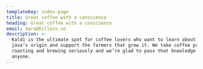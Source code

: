 ```yaml
---
templateKey: index-page
title: Great coffee with a conscience
heading: Great coffee with a conscience
email: Sara@hilloco.se
description: >-
  Kaldi is the ultimate spot for coffee lovers who want to learn about their
  java’s origin and support the farmers that grew it. We take coffee production,
  roasting and brewing seriously and we’re glad to pass that knowledge to
  anyone.
---
```

